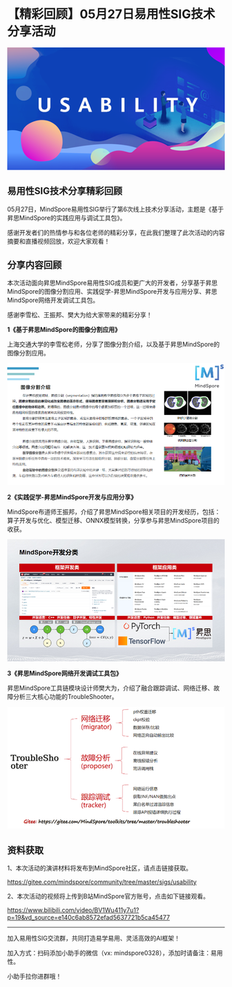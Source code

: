# 【精彩回顾】05月27日易用性SIG技术分享活动

![img](./images/1.png)

## 易用性SIG技术分享精彩回顾

05月27日，MindSpore易用性SIG举行了第6次线上技术分享活动，主题是《基于昇思MindSpore的实践应用与调试工具包》。

感谢开发者们的热情参与和各位老师的精彩分享，在此我们整理了此次活动的内容摘要和直播视频回放，欢迎大家观看！

## 分享内容回顾

本次活动面向昇思MindSpore易用性SIG成员和更广大的开发者，分享基于昇思MindSpore的图像分割应用、实践促学-昇思MindSpore开发与应用分享、昇思MindSpore网络开发调试工具包。

感谢李雪松、王振邦、樊大为给大家带来的精彩分享！

**1《基于昇思MindSpore的图像分割应用》**

上海交通大学的李雪松老师，分享了图像分割介绍，以及基于昇思MindSpore的图像分割应用。

![img](./images/2.png)

**2《实践促学-昇思MindSpore开发与应用分享》**

MindSpore布道师王振邦，介绍了昇思MindSpore相关项目的开发经历，包括：算子开发与优化、模型迁移、ONNX模型转换，分享参与昇思MindSpore项目的收获。

![img](./images/3.png)

**3《昇思MindSpore网络开发调试工具包》**

昇思MindSpore工具链模块设计师樊大为，介绍了融合跟踪调试、网络迁移、故障分析三大核心功能的TroubleShooter。

![img](./images/4.png)

## 资料获取

1、本次活动的演讲材料将发布到MindSpore社区，请点击链接获取。

https://gitee.com/mindspore/community/tree/master/sigs/usability

2、本次活动的视频将上传到B站MindSpore官方账号，点击如下链接观看。

https://www.bilibili.com/video/BV1Wu411y7u1?p=19&vd_source=e140c6ab8572efad5637721b5ca45477

---

加入易用性SIG交流群，共同打造易学易用、灵活高效的AI框架！

加入方式：扫码添加小助手的微信（vx: mindspore0328），添加时请备注：易用性。

小助手拉你进群哦！

